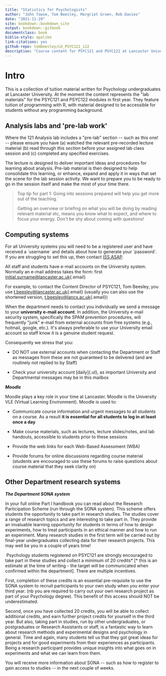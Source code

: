 ```yaml
---
title: "Statistics for Psychologists"
author: "John Towse, Tom Beesley, Margriet Groen, Rob Davies"
date: "2021-11-29"
site: bookdown::bookdown_site
output: bookdown::gitbook
documentclass: book
biblio-style: apalike
link-citations: yes
github-repo: tombeesley/LU_PSYC121_122
description: "Course content for PSYC121 and PSYC122 at Lancaster University"
---
```


# Intro

This is a collection of tuition material written for Psychology undergraduates at Lancaster University. At the moment the content represents the "lab materials" for the PSYC121 and PSYC122 modules in first year. They feature tuition of programming with R, with material designed to be accessible for students without any programming background.

## Analysis labs and 'pre-lab work'

Where the 121 Analysis lab includes a "pre-lab" section -- such as this one! -- please ensure you have (a) watched the relevant pre-recorded lecture material (b) read through *this section* before your assigned lab class session and (c) completed any specified exercises.

The lecture is designed to deliver important ideas and procedures for learning about analysis. Pre-lab material is then designed to help consolidate this learning, or enhance, expand and apply it in ways that set the scene for the lab session activity. We want to prepare you to be ready to go in the session itself and make the most of your time there.

> Top tip for part 1: Going into sessions prepared will help you get more out of the teaching.\`
>
> Getting an overview or briefing on what you will be doing by reading relevant material etc, means you know what to expect, and where to focus your energy. Don't be shy about coming with questions!

## Computing systems

For all University systems you will need to be a registered user and have received a \`username\` and details about how to generate your \`password\`. If you are struggling to set this up, then contact [ISS ASAP](https://www.lancaster.ac.uk/iss/help-and-support/).

All staff and students have e-mail accounts on the University system. Normally an e-mail address takes the form: first [initial.surname\@lancaster.ac.uk](mailto:initial.surname@lancaster.ac.uk){.email}

For example, to contact the Content Director of PSYC121, Tom Beesley, you use [t.beesley\@lancaster.ac.uk](mailto:t.beesley@lancaster.ac.uk){.email} (usually you can also use the shortened version, [t.beesley\@lancs.ac.uk](mailto:t.beesley@lancs.ac.uk){.email})

When the department needs to contact you individually we send a message to your **university e-mail account**. In addition, the University e-mail security system, specifically the SPAM prevention procedures, will frequently "junk" e-mail from external accounts from free systems (e.g., hotmail, google, etc.). It's always preferable to use your University email account so staff know it is a genuine student request.

Consequently we stress that you:

-   DO NOT use external accounts when contacting the Department or Staff as messages from these are not guaranteed to be delivered (and are routinely not replied to by Staff)

-   Check your university account [daily]{.ul}, as important University and Departmental messages may be in this mailbox

***Moodle***

Moodle plays a key role in your time at Lancaster. Moodle is the University VLE (Virtual Learning Environment). Moodle is used to:

-   Communicate course information and urgent messages to all students on a course. As a result **it is essential for all students to log in at least once a day**

-   Make course materials, such as lectures, lecture slides/notes, and lab handouts, accessible to students prior to these sessions

-   Provide the web links for each Web-Based Assessment (WBA)

-   Provide forums for online discussions regarding course material (students are encouraged to use these forums to raise questions about course material that they seek clarity on)

## Other Department research systems

***The Department SONA system***

In your full online Part I handbook you can read about the Research Participation Scheme (run through the SONA system). This scheme offers students the opportunity to take part in research studies. The studies cover a range of research topics and are interesting to take part in. They provide an invaluable learning opportunity for students in terms of how to design experiments, how to treat participants in an ethical manner and how to run an experiment. Many research studies in the first term will be carried out by final-year undergraduates collecting data for their research projects. This may well be you in a couple of years time!

 Psychology students registered on PSYC121 are strongly encouraged to take part in these studies and collect a minimum of 20 credits\* [\* this is an estimate at the time of writing - the target will be communicated when confirmed within the department]. There are multiple incentives.

First, completion of these credits is an essential pre-requisite to use the SONA system to recruit participants to your own study when you enter your third year. (nb you are required to carry out your own research project as part of your Psychology degree). This benefit of this access should NOT be underestimated.

Second, once you have collected 20 credits, you will be able to collect additional credits, and earn further project credits for yourself in the third year. But also, taking part in studies, run by other undergraduates, or postgraduates or Research Assistants or staff, is a fantastic way to learn about research methods and experimental designs and psychology in general. Time and again, many students tell us that they got great ideas for projects and for good experiments from their experiences as participants. Being a research participant provides unique insights into what goes on in experiments and what we can learn from them.

You will receive more information about SONA -- such as how to register to gain access to studies -- in the next couple of weeks.

